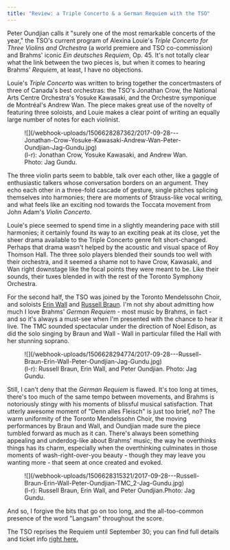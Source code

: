 ```yaml
---
title: "Review: a Triple Concerto & a German Requiem with the TSO"
---
```


Peter Oundjian calls it "surely one of the most remarkable concerts of the year," the TSO's current program of Alexina Louie's *Triple Concerto for Three Violins and Orchestra* (a world premiere and TSO co-commission) and Brahms' iconic *Ein deutsches Requiem*, Op. 45. It's not totally clear what the link between the two pieces is, but when it comes to hearing Brahms' *Requiem*, at least, I have no objections.

Louie's *Triple Concerto* was written to bring together the concertmasters of three of Canada's best orchestras: the TSO's Jonathan Crow, the National Arts Centre Orchestra's Yosuke Kawasaki, and the Orchestre symponique de Montréal's Andrew Wan. The piece makes great use of the novelty of featuring three soloists, and Louie makes a clear point of writing an equally large number of notes for each violinist.

<figure data-type="image">
![](/webhook-uploads/1506628287362/2017-09-28---Jonathan-Crow-Yosuke-Kawasaki-Andrew-Wan-Peter-Oundjian-Jag-Gundu.jpg)
<figcaption>(l-r): Jonathan Crow, Yosuke Kawasaki, and Andrew Wan. Photo: Jag Gundu.</figcaption>
</figure>

The three violin parts seem to babble, talk over each other, like a gaggle of enthusiastic talkers whose conversation borders on an argument. They echo each other in a three-fold cascade of gesture, single pitches splicing themselves into harmonies; there are moments of Strauss-like vocal writing, and what feels like an exciting nod towards the Toccata movement from John Adam's *Violin Concerto*. 

Louie's piece seemed to spend time in a slightly meandering pace with still harmonies; it certainly found its way to an exciting peak at its close, yet the sheer drama available to the Triple Concerto genre felt short-changed. Perhaps that drama wasn't helped by the acoustic and visual space of Roy Thomson Hall. The three solo players blended their sounds too well with their orchestra, and it seemed a shame not to have Crow, Kawasaki, and Wan right downstage like the focal points they were meant to be. Like their sounds, their tuxes blended in with the rest of the Toronto Symphony Orchestra.

For the second half, the TSO was joined by the Toronto Mendelssohn Choir, and soloists [Erin Wall](/scene/people/erin-wall/) and [Russell Braun](/scene/people/russell-braun/). I'm not shy about admitting how much I love Brahms' *German Requiem* - most music by Brahms, in fact - and so it's always a must-see when I'm presented with the chance to hear it live. The TMC sounded spectacular under the direction of Noel Edison, as did the solo singing by Braun and Wall - Wall in particular filled the Hall with her stunning soprano.

<figure data-type="image">
![](/webhook-uploads/1506628294774/2017-09-28---Russell-Braun-Erin-Wall-Peter-Oundjian-Jag-Gundu.jpg)
<figcaption>(l-r): Russell Braun, Erin Wall, and Peter Oundjian. Photo: Jag Gundu.</figcaption>
</figure>

Still, I can't deny that the *German Requiem* is flawed. It's too long at times, there's too much of the same tempo between movements, and Brahms is notoriously stingy with his moments of blissful musical satisfaction. That utterly awesome moment of "Denn alles Fleisch" is just too brief, no? The warm uniformity of the Toronto Mendelssohn Choir, the moving performances by Braun and Wall, and Oundjian made sure the piece tumbled forward as much as it can. There's always been something appealing and underdog-like about Brahms' music; the way he overthinks things has its charm, especially when the overthinking culminates in those moments of wash-right-over-you beauty - though they may leave you wanting more - that seem at once created and evoked.

<figure data-type="image">
![](/webhook-uploads/1506628315321/2017-09-28---Russell-Braun-Erin-Wall-Peter-Oundjian-TMC_2-Jag-Gundu.jpg)
<figcaption>(l-r): Russell Braun, Erin Wall, and Peter Oundjian.Photo: Jag Gundu.</figcaption>
</figure>

And so, I forgive the bits that go on too long, and the all-too-common presence of the word "Langsam" throughout the score.

The TSO reprises the Requiem until September 30; you can find full details and ticket info [right here.](https://www.tso.ca/concert/brahms-german-requiem)

